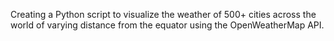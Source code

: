 Creating a Python script to visualize the weather of 500+ cities across the world of varying distance from the equator using the OpenWeatherMap API.
